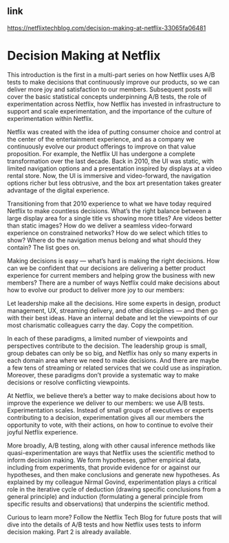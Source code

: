 ## link

https://netflixtechblog.com/decision-making-at-netflix-33065fa06481

# Decision Making at Netflix

This introduction is the first in a multi-part series on how Netflix uses A/B tests to make decisions that continuously improve our products, so we can deliver more joy and satisfaction to our members. Subsequent posts will cover the basic statistical concepts underpinning A/B tests, the role of experimentation across Netflix, how Netflix has invested in infrastructure to support and scale experimentation, and the importance of the culture of experimentation within Netflix.

Netflix was created with the idea of putting consumer choice and control at the center of the entertainment experience, and as a company we continuously evolve our product offerings to improve on that value proposition. For example, the Netflix UI has undergone a complete transformation over the last decade. Back in 2010, the UI was static, with limited navigation options and a presentation inspired by displays at a video rental store. Now, the UI is immersive and video-forward, the navigation options richer but less obtrusive, and the box art presentation takes greater advantage of the digital experience.

Transitioning from that 2010 experience to what we have today required Netflix to make countless decisions. What’s the right balance between a large display area for a single title vs showing more titles? Are videos better than static images? How do we deliver a seamless video-forward experience on constrained networks? How do we select which titles to show? Where do the navigation menus belong and what should they contain? The list goes on.

Making decisions is easy — what’s hard is making the right decisions. How can we be confident that our decisions are delivering a better product experience for current members and helping grow the business with new members? There are a number of ways Netflix could make decisions about how to evolve our product to deliver more joy to our members:

Let leadership make all the decisions.
Hire some experts in design, product management, UX, streaming delivery, and other disciplines — and then go with their best ideas.
Have an internal debate and let the viewpoints of our most charismatic colleagues carry the day.
Copy the competition.

In each of these paradigms, a limited number of viewpoints and perspectives contribute to the decision. The leadership group is small, group debates can only be so big, and Netflix has only so many experts in each domain area where we need to make decisions. And there are maybe a few tens of streaming or related services that we could use as inspiration. Moreover, these paradigms don’t provide a systematic way to make decisions or resolve conflicting viewpoints.

At Netflix, we believe there’s a better way to make decisions about how to improve the experience we deliver to our members: we use A/B tests. Experimentation scales. Instead of small groups of executives or experts contributing to a decision, experimentation gives all our members the opportunity to vote, with their actions, on how to continue to evolve their joyful Netflix experience.

More broadly, A/B testing, along with other causal inference methods like quasi-experimentation are ways that Netflix uses the scientific method to inform decision making. We form hypotheses, gather empirical data, including from experiments, that provide evidence for or against our hypotheses, and then make conclusions and generate new hypotheses. As explained by my colleague Nirmal Govind, experimentation plays a critical role in the iterative cycle of deduction (drawing specific conclusions from a general principle) and induction (formulating a general principle from specific results and observations) that underpins the scientific method.

Curious to learn more? Follow the Netflix Tech Blog for future posts that will dive into the details of A/B tests and how Netflix uses tests to inform decision making. Part 2 is already available.
